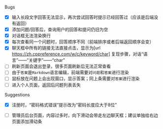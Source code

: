 Bugs
- [x] 输入长段文字回答无法显示，再次尝试回答时提示已经回答过（应该是后端没有返回）
- [x] 添加问题/回答后，查询用户的回答和提问仍旧为空
- [x] 对话框无法渲染换行
- [x] 每次查看同一个问题时，回答顺序不同（前端排序或者后端返回顺序会变）
- [x] 聊天框中所有的链接无法直接点击，显示为[url https://zh.cppreference.com/w/c/keyword/char]
      复现步骤，对话“语言”——“关键字”——“char”
- [ ] 刷新页面会退出登录，很多页面刷新后无法正常查看
- [ ] 由于`答案`是`Markdown`语言编辑，前端需要对`问题`和`答案`进行渲染
- [ ] 鼠标放在问题上会出现窗口，显示答案；同上条需要对`答案`进行渲染
- [ ] 进入个人页面，返回后问题列表丢失

Suggestions
- [x] 注册时，“密码格式错误”提示改为“密码长度应大于8位”
- [ ] 管理员后台页面，内容过多时，向下滑动会带走左边聊天框；建议单独给右边页面添加滑动条

